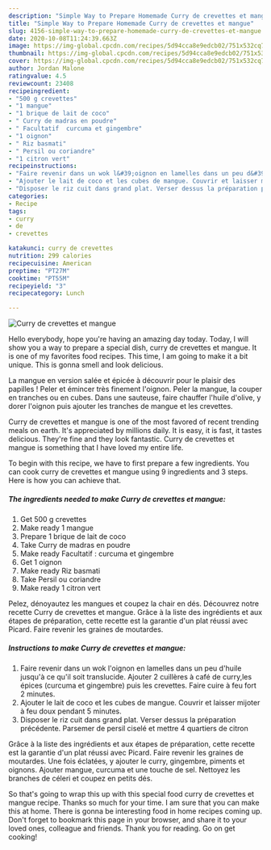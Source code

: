```yaml
---
description: "Simple Way to Prepare Homemade Curry de crevettes et mangue"
title: "Simple Way to Prepare Homemade Curry de crevettes et mangue"
slug: 4156-simple-way-to-prepare-homemade-curry-de-crevettes-et-mangue
date: 2020-10-08T11:24:39.663Z
image: https://img-global.cpcdn.com/recipes/5d94cca8e9edcb02/751x532cq70/curry-de-crevettes-et-mangue-photo-principale-de-la-recette.jpg
thumbnail: https://img-global.cpcdn.com/recipes/5d94cca8e9edcb02/751x532cq70/curry-de-crevettes-et-mangue-photo-principale-de-la-recette.jpg
cover: https://img-global.cpcdn.com/recipes/5d94cca8e9edcb02/751x532cq70/curry-de-crevettes-et-mangue-photo-principale-de-la-recette.jpg
author: Jordan Malone
ratingvalue: 4.5
reviewcount: 23408
recipeingredient:
- "500 g crevettes"
- "1 mangue"
- "1 brique de lait de coco"
- " Curry de madras en poudre"
- " Facultatif  curcuma et gingembre"
- "1 oignon"
- " Riz basmati"
- " Persil ou coriandre"
- "1 citron vert"
recipeinstructions:
- "Faire revenir dans un wok l&#39;oignon en lamelles dans un peu d&#39;huile jusqu&#39;à ce qu&#39;il soit translucide. Ajouter 2 cuillères à café de curry,les épices (curcuma et gingembre) puis les crevettes. Faire cuire à feu fort 2 minutes."
- "Ajouter le lait de coco et les cubes de mangue. Couvrir et laisser mijoter à feu doux pendant 5 minutes."
- "Disposer le riz cuit dans grand plat. Verser dessus la préparation précédente. Parsemer de persil ciselé et mettre 4 quartiers de citron"
categories:
- Recipe
tags:
- curry
- de
- crevettes

katakunci: curry de crevettes 
nutrition: 299 calories
recipecuisine: American
preptime: "PT27M"
cooktime: "PT55M"
recipeyield: "3"
recipecategory: Lunch

---
```



![Curry de crevettes et mangue](https://img-global.cpcdn.com/recipes/5d94cca8e9edcb02/751x532cq70/curry-de-crevettes-et-mangue-photo-principale-de-la-recette.jpg)

Hello everybody, hope you're having an amazing day today. Today, I will show you a way to prepare a special dish, curry de crevettes et mangue. It is one of my favorites food recipes. This time, I am going to make it a bit unique. This is gonna smell and look delicious.

La mangue en version salée et épicée à découvrir pour le plaisir des papilles ! Peler et émincer très finement l&#39;oignon. Peler la mangue, la couper en tranches ou en cubes. Dans une sauteuse, faire chauffer l&#39;huile d&#39;olive, y dorer l&#39;oignon puis ajouter les tranches de mangue et les crevettes.

Curry de crevettes et mangue is one of the most favored of recent trending meals on earth. It's appreciated by millions daily. It is easy, it is fast, it tastes delicious. They're fine and they look fantastic. Curry de crevettes et mangue is something that I have loved my entire life.


To begin with this recipe, we have to first prepare a few ingredients. You can cook curry de crevettes et mangue using 9 ingredients and 3 steps. Here is how you can achieve that.

<!--inarticleads1-->

##### The ingredients needed to make Curry de crevettes et mangue:

1. Get 500 g crevettes
1. Make ready 1 mangue
1. Prepare 1 brique de lait de coco
1. Take  Curry de madras en poudre
1. Make ready  Facultatif : curcuma et gingembre
1. Get 1 oignon
1. Make ready  Riz basmati
1. Take  Persil ou coriandre
1. Make ready 1 citron vert


Pelez, dénoyautez les mangues et coupez la chair en dés. Découvrez notre recette Curry de crevettes et mangue. Grâce à la liste des ingrédients et aux étapes de préparation, cette recette est la garantie d&#39;un plat réussi avec Picard. Faire revenir les graines de moutardes. 

<!--inarticleads2-->

##### Instructions to make Curry de crevettes et mangue:

1. Faire revenir dans un wok l&#39;oignon en lamelles dans un peu d&#39;huile jusqu&#39;à ce qu&#39;il soit translucide. Ajouter 2 cuillères à café de curry,les épices (curcuma et gingembre) puis les crevettes. Faire cuire à feu fort 2 minutes.
1. Ajouter le lait de coco et les cubes de mangue. Couvrir et laisser mijoter à feu doux pendant 5 minutes.
1. Disposer le riz cuit dans grand plat. Verser dessus la préparation précédente. Parsemer de persil ciselé et mettre 4 quartiers de citron


Grâce à la liste des ingrédients et aux étapes de préparation, cette recette est la garantie d&#39;un plat réussi avec Picard. Faire revenir les graines de moutardes. Une fois éclatées, y ajouter le curry, gingembre, piments et oignons. Ajouter mangue, curcuma et une touche de sel. Nettoyez les branches de céleri et coupez en petits dés. 

So that's going to wrap this up with this special food curry de crevettes et mangue recipe. Thanks so much for your time. I am sure that you can make this at home. There is gonna be interesting food in home recipes coming up. Don't forget to bookmark this page in your browser, and share it to your loved ones, colleague and friends. Thank you for reading. Go on get cooking!
